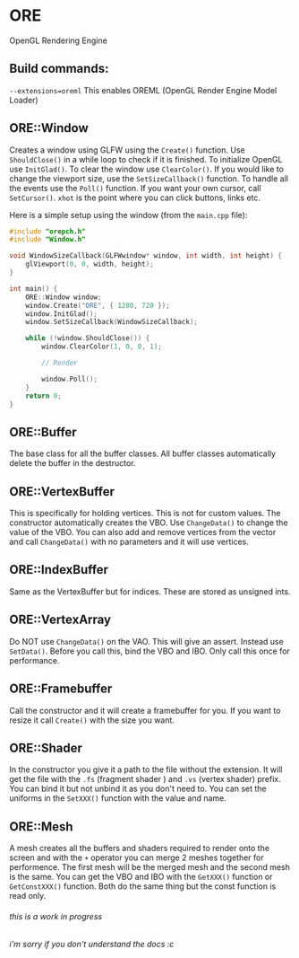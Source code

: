 # ORE
OpenGL Rendering Engine

## Build commands:
`--extensions=oreml` This enables OREML (OpenGL Render Engine Model Loader)

## ORE::Window
Creates a window using GLFW using the `Create()` function. Use `ShouldClose()` in a while loop to check if it is finished. To initialize OpenGL use `InitGlad()`. To clear the window use `ClearColor()`. If you would like to change the viewport size, use the `SetSizeCallback()` function. To handle all the events use the `Poll()` function. If you want your own cursor, call `SetCursor()`. `xhot` is the point where you can click buttons, links etc.

Here is a simple setup using the window (from the `main.cpp` file):
```c++
#include "orepch.h"
#include "Window.h"

void WindowSizeCallback(GLFWwindow* window, int width, int height) {
	glViewport(0, 0, width, height);
}

int main() {
	ORE::Window window;
	window.Create("ORE", { 1280, 720 });
	window.InitGlad();
	window.SetSizeCallback(WindowSizeCallback);

	while (!window.ShouldClose()) {
		window.ClearColor(1, 0, 0, 1);

		// Render

		window.Poll();
	}
	return 0;
}
```

## ORE::Buffer
The base class for all the buffer classes. All buffer classes automatically delete the buffer in the destructor.

## ORE::VertexBuffer
This is specifically for holding vertices. This is not for custom values. The constructor automatically creates the VBO. Use `ChangeData()` to change the value of the VBO. You can also add and remove vertices from the vector and call `ChangeData()` with no parameters and it will use vertices.

## ORE::IndexBuffer
Same as the VertexBuffer but for indices. These are stored as unsigned ints.

## ORE::VertexArray
Do NOT use `ChangeData()` on the VAO. This will give an assert. Instead use `SetData()`. Before you call this, bind the VBO and IBO. Only call this once for performance.

## ORE::Framebuffer
Call the constructor and it will create a framebuffer for you. If you want to resize it call `Create()` with the size you want.

## ORE::Shader
In the constructor you give it a path to the file without the extension. It will get the file with the `.fs` (fragment shader ) and `.vs` (vertex shader) prefix. You can bind it but not unbind it as you don't need to. You can set the uniforms in the `SetXXX()` function with the value and name.

## ORE::Mesh
A mesh creates all the buffers and shaders required to render onto the screen and with the `+` operator you can merge 2 meshes together for performence. The first mesh will be the merged mesh and the second mesh is the same. You can get the VBO and IBO with the `GetXXX()` function or `GetConstXXX()` function. Both do the same thing but the const function is read only.

###### this is a work in progress
###### i'm sorry if you don't understand the docs :c